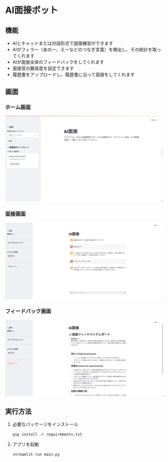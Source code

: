 # AI面接ボット

## 機能
- AIとチャットまたは対話形式で面接練習ができます
- AIがフィラー（あのー、えーなどのつなぎ言葉）を検出し、その統計を取ってくれます
- AIが面接全体のフィードバックをしてくれます
- 面接官の難易度を設定できます
- 履歴書をアップロードし、履歴書に沿って面接をしてくれます

## 画面

### ホーム画面
![home](img/home.png)

### 面接画面
![interview](img/interview.png)

### フィードバック画面
![feedback](img/feedback.png)

## 実行方法

1. 必要なパッケージをインストール
    ```
    pip install -r requirements.txt
    ```
2. アプリを起動
    ```
    streamlit run main.py
    ```
